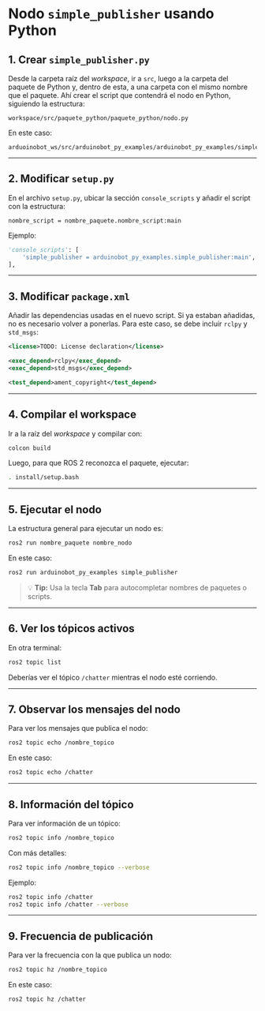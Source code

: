 # Nodo `simple_publisher` usando Python

## 1. Crear `simple_publisher.py`
Desde la carpeta raíz del *workspace*, ir a `src`, luego a la carpeta del paquete de Python y, dentro de esta, a una carpeta con el mismo nombre que el paquete. Ahí crear el script que contendrá el nodo en Python, siguiendo la estructura:

```
workspace/src/paquete_python/paquete_python/nodo.py

```

En este caso:

```
arduoinobot_ws/src/arduinobot_py_examples/arduinobot_py_examples/simple_publisher.py

```

---

## 2. Modificar `setup.py`
En el archivo `setup.py`, ubicar la sección `console_scripts` y añadir el script con la estructura:

```
nombre_script = nombre_paquete.nombre_script:main

```

Ejemplo:

```python
'console_scripts': [
    'simple_publisher = arduinobot_py_examples.simple_publisher:main',
],
```

---

## 3. Modificar `package.xml`

Añadir las dependencias usadas en el nuevo script.
Si ya estaban añadidas, no es necesario volver a ponerlas.
Para este caso, se debe incluir `rclpy` y `std_msgs`:

```xml
<license>TODO: License declaration</license>

<exec_depend>rclpy</exec_depend>
<exec_depend>std_msgs</exec_depend>

<test_depend>ament_copyright</test_depend>
```

---

## 4. Compilar el workspace

Ir a la raíz del *workspace* y compilar con:

```bash
colcon build
```

Luego, para que ROS 2 reconozca el paquete, ejecutar:

```bash
. install/setup.bash
```

---

## 5. Ejecutar el nodo

La estructura general para ejecutar un nodo es:

```bash
ros2 run nombre_paquete nombre_nodo
```

En este caso:

```bash
ros2 run arduinobot_py_examples simple_publisher
```

> 💡 **Tip:** Usa la tecla **Tab** para autocompletar nombres de paquetes o scripts.

---

## 6. Ver los tópicos activos

En otra terminal:

```bash
ros2 topic list
```

Deberías ver el tópico `/chatter` mientras el nodo esté corriendo.

---

## 7. Observar los mensajes del nodo

Para ver los mensajes que publica el nodo:

```bash
ros2 topic echo /nombre_topico
```

En este caso:

```bash
ros2 topic echo /chatter
```

---

## 8. Información del tópico

Para ver información de un tópico:

```bash
ros2 topic info /nombre_topico
```

Con más detalles:

```bash
ros2 topic info /nombre_topico --verbose
```

Ejemplo:

```bash
ros2 topic info /chatter
ros2 topic info /chatter --verbose
```

---

## 9. Frecuencia de publicación

Para ver la frecuencia con la que publica un nodo:

```bash
ros2 topic hz /nombre_topico
```

En este caso:

```bash
ros2 topic hz /chatter
```